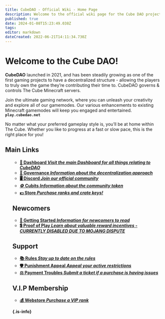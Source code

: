 ```yaml
---
title: CubeDAO - Official Wiki - Home Page
description: Welcome to the official wiki page for the Cube DAO project. If you have any questions and/or concerns, feel free to contact support.
published: true
date: 2024-01-08T15:23:49.038Z
tags: 
editor: markdown
dateCreated: 2022-06-21T14:11:34.730Z
---
```


# **Welcome to the Cube DAO!**

**CubeDAO** launched in 2021, and has been steadily growing as one of the first gaming projects to have a decentralized structure - allowing the players to truly own the game they’re contributing their time to. CubeDAO governs & controls The Cube Minecraft servers.

Join the ultimate gaming network, where you can unleash your creativity and explore all of our gamemodes. Our various enhancements to existing Minecraft gamemodes will keep you engaged and entertained.  **`play.cubedao.net`**


No matter what your preferred gameplay style is, you’ll be at home within The Cube. Whether you like to progress at a fast or slow pace, this is the right place for you!

## Main Links
<h4><ul class="links-list">

-   [🔲 Dashboard *Visit the main Dashboard for all things relating to CubeDAO*](https://cubedao.net/)
-   [🏦 Governance *Information about the decentralization approach*](/en/governance)
-   [🖥️ Discord *Join our official community*](https://discord.gg/qC7KR5DASr)
-   [🪙 Cubits *Information about the community token*](/en/cubits)
-   [💵 Store *Purchase ranks and crate keys!*](https://shop.cubedao.net/)

## Newcomers

-   [📘 Getting Started *Information for newcomers to read*](/en/getting-started)
-   [💲 Proof of Play *Learn about valuable reward incentives - CURRENTLY DISABLED DUE TO MOJANG DISPUTE*](/en/proof-of-play)


## Support

-   [📚 Rules *Stay up to date on the rules*](/en/Rules)
-   [🛡️ Punishment Appeal *Appeal your active restrictions*](https://cubedao.net/support-tickets/)
-   [⚖️ Payment Troubles *Submit a ticket if a purchase is having issues*](https://cubedao.net/support-tickets/)

## **V.I.P Membership**



-   [💰 Webstore *Purchase a VIP rank*](https://shop.cubedao.net/)
 

{.is-info}
